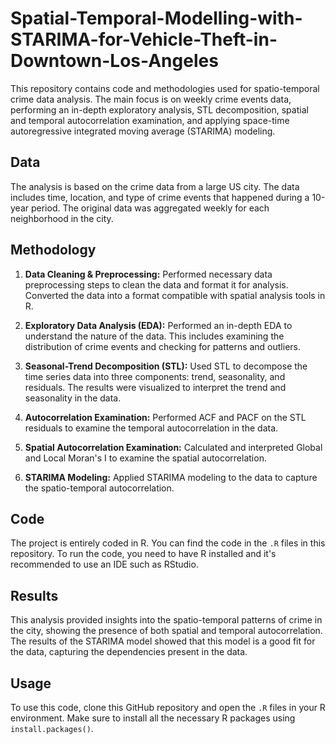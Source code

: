# Spatial-Temporal-Modelling-with-STARIMA-for-Vehicle-Theft-in-Downtown-Los-Angeles

This repository contains code and methodologies used for spatio-temporal crime data analysis. The main focus is on weekly crime events data, performing an in-depth exploratory analysis, STL decomposition, spatial and temporal autocorrelation examination, and applying space-time autoregressive integrated moving average (STARIMA) modeling.

## Data

The analysis is based on the crime data from a large US city. The data includes time, location, and type of crime events that happened during a 10-year period. The original data was aggregated weekly for each neighborhood in the city.

## Methodology

1. **Data Cleaning & Preprocessing:** Performed necessary data preprocessing steps to clean the data and format it for analysis. Converted the data into a format compatible with spatial analysis tools in R.

2. **Exploratory Data Analysis (EDA):** Performed an in-depth EDA to understand the nature of the data. This includes examining the distribution of crime events and checking for patterns and outliers.

3. **Seasonal-Trend Decomposition (STL):** Used STL to decompose the time series data into three components: trend, seasonality, and residuals. The results were visualized to interpret the trend and seasonality in the data.

4. **Autocorrelation Examination:** Performed ACF and PACF on the STL residuals to examine the temporal autocorrelation in the data. 

5. **Spatial Autocorrelation Examination:** Calculated and interpreted Global and Local Moran's I to examine the spatial autocorrelation.

6. **STARIMA Modeling:** Applied STARIMA modeling to the data to capture the spatio-temporal autocorrelation. 

## Code

The project is entirely coded in R. You can find the code in the `.R` files in this repository. To run the code, you need to have R installed and it's recommended to use an IDE such as RStudio.

## Results

This analysis provided insights into the spatio-temporal patterns of crime in the city, showing the presence of both spatial and temporal autocorrelation. The results of the STARIMA model showed that this model is a good fit for the data, capturing the dependencies present in the data.

## Usage

To use this code, clone this GitHub repository and open the `.R` files in your R environment. Make sure to install all the necessary R packages using `install.packages()`.
